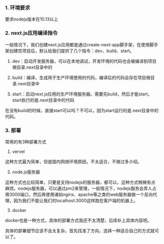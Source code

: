 ### 1. 环境要求

要求nodejs版本在10.13以上

### 2. next.js应用编译指令

一般情况下，我们创建next.js应用都是通过create-next-app脚手架，在使用脚手架创建完项目后，默认给我们提供了几个指令：dev、build、start。

1. dev：启动开发服务器，可以在本地调试，开发环境的代码也会被编译到项目根目录.next目录中的

2. build：编译，生成用于生产环境使用的代码，编译后的代码会存在项目根目录.next目录中

3. start：启动next.js应用的生产环境服务器。需要先build，然后才能start，start执行的是.next目录中的代码

在没有build的时候，直接start可以吗？不可以，因为start运行的是.next目录中的代码。

### 3. 部署

常用的有3种部署方式

1. vervel

这种方式最为简单，但是国内网络环境原因，不太适合，不做过多介绍。

2. node.js服务器

这种方式也比较简单，只要是支持nodejs的服务器，都可以，这种方式稍微有点麻烦。nodejs服务器，可以通过pm2来管理，一般情况下，nodejs服务会弄人占用3000端口，然后再使用诸如nginx、apache等之类的web服务器做一个反向代理，因为我们不能让我们的localhost:3000这样跑在客户端的机器上。


3. docker

docker也是一种方式，具体的部署方式我还不太清楚，后续补上具体内容吧。

具体的部署细节应该不会太复杂，首先找准了方向，选择一种适合自己的方式就可以了。
